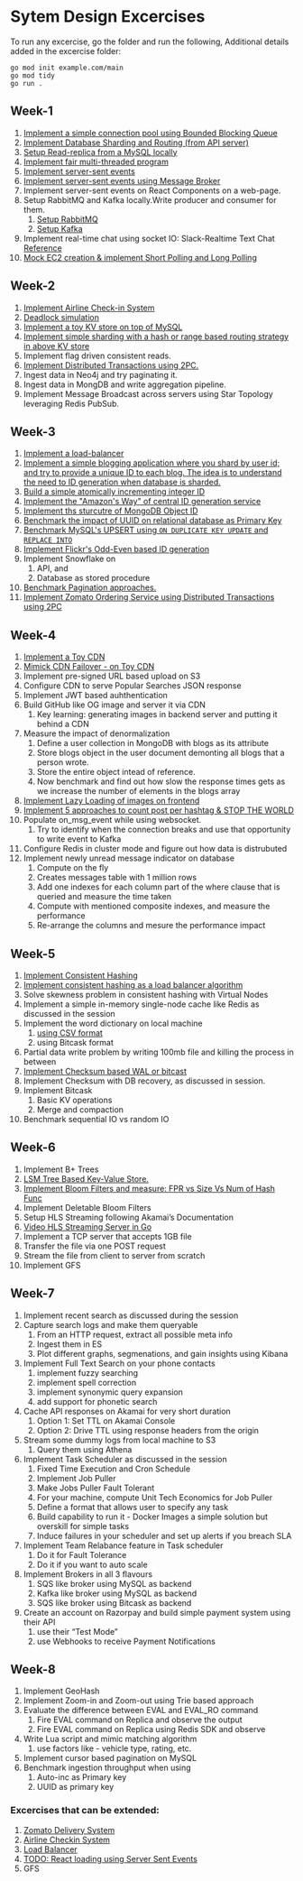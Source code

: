 # Sytem Design Excercises
To run any excercise, go the folder and run the following, Additional details added in the excercise folder: 
```
go mod init example.com/main
go mod tidy
go run .
```
## Week-1
1. [Implement a simple connection pool using Bounded Blocking Queue](./05-connection-pool/)
2. [Implement Database Sharding and Routing (from API server)](./07-sharding/)
3. [Setup Read-replica from a MySQL locally](./12-mysql-read-replica/)
4. [Implement fair multi-threaded program](./08-multi-thread-program/)
5. [Implement server-sent events](./09-basic-server-sent-events/)
5. [Implement server-sent events using Message Broker](./10-broker-server-sent-event/)
5. Implement server-sent events on React Components on a web-page.
6. Setup RabbitMQ and Kafka locally.Write producer and consumer for them.
    1. [Setup RabbitMQ](./13A-rabbitmq/)
    2. [Setup Kafka](./13B-kafka/)
7. Implement real-time chat using socket IO: Slack-Realtime Text Chat [Reference](https://github.com/socketio/socket.io-chat-platform)
8. [Mock EC2 creation & implement Short Polling and Long Polling](./16-long-short-polling/)
 
## Week-2
1. [Implement Airline Check-in System](./14-airline-checkin-system/)
1. [Deadlock simulation](./34-deadlock/)
1. [Implement a toy KV store on top of MySQL](./15A-kvstore-mysql/)
1. [Implement simple sharding with a hash or range based routing strategy in above KV store](./15B-kvstore-hash-mysql/)
1. Implement flag driven consistent reads.
1. [Implement Distributed Transactions using 2PC.](./21-zomato-two-phase-commit/)
1. Ingest data in Neo4j and try paginating it.
1. Ingest data in MongDB and write aggregation pipeline.
1. Implement Message Broadcast across servers using Star Topology leveraging Redis PubSub.

## Week-3
1. [Implement a load-balancer](./20-load-balancer/)
1. [Implement a simple blogging application where you shard by user id; and try to provide a unique ID to each blog. The idea is to understand the need to ID generation when database is sharded.](./24-blog/)
1. [Build a simple atomically incrementing integer ID](./19-atomic-int-ID/)
1. [Implement the "Amazon's Way" of central ID generation service](./22-ID-generation-amazon/)
1. [Implement ths sturcutre of MongoDB Object ID](./35-MongoDB-objectID/)
1. [Benchmark the impact of UUID on relational database as Primary Key](./18-benchmark-primarykey/)
1. [Benchmark MySQL's UPSERT using `ON DUPLICATE KEY UPDATE` and `REPLACE INTO`](./17-benchmark-mysql-upsert/)
1. [Implement Flickr's Odd-Even based ID generation](./31-ID-flickr-odd-even/)
1. Implement Snowflake on
    1. API, and
    1. Database as stored procedure
1. [Benchmark Pagination approaches.](./23-benchmark-pagination/)
1. [Implement Zomato Ordering Service using Distributed Transactions using 2PC](./21-zomato-two-phase-commit/)

## Week-4

1. [Implement a Toy CDN](./25A-toy-cdn/)
1. [Mimick CDN Failover - on Toy CDN](./25B-toy-cdn-wid-failover/)
1. Implement pre-signed URL based upload on S3
1. Configure CDN to serve Popular Searches JSON response
1. Implement JWT based auhthentication
1. Build GitHub like OG image and server it via CDN
    1. Key learning: generating images in backend server and putting it behind a CDN
1. Measure the impact of denormalization
    1. Define a user collection in MongoDB with blogs as its attribute
    1. Store blogs object in the user document demonting all blogs that a person wrote.
    1. Store the entire object intead of reference.
    1. Now benchmark and find out how slow the response times gets as we increase the number of elements in the blogs array
1. [Implement Lazy Loading of images on frontend](./26-lazyloading/)
1. [Implement 5 approaches to count post per hashtag & STOP THE WORLD](./32-count-posthashtag/)
1. Populate on_msg_event while using websocket.
    1. Try to identify when the connection breaks and use that opportunity to write event to Kafka
1. Configure Redis in cluster mode and figure out how data is distrubuted
1. Implement newly unread message indicator on database
    1. Compute on the fly
    1. Creates messages table with 1 million rows
    1. Add one indexes for each column part of the where clause that is queried and measure the time taken
    1. Compute with mentioned composite indexes, and measure the performance
    1. Re-arrange the columns and mesure the performance impact

## Week-5
1. [Implement Consistent Hashing](./27A-consistent-hashing/)
1. [Implement consistent hashing as a load balancer algorithm](./20A-load-balancer-consistenthash/)
1. Solve skewness problem in consistent hashing with Virtual Nodes
1. Implement a simple in-memory single-node cache like Redis as discussed in the session
1. Implement the word dictionary on local machine
    1. [using CSV format](./28-word-dictionary-csv/)
    1. using Bitcask format
1. Partial data write problem by writing 100mb file and killing the process in between
1. [Implement Checksum based WAL or bitcast](./33-checksum/)
1. Implement Checksum with DB recovery, as discussed in session.
1. Implement Bitcask
    1. Basic KV operations
    1. Merge and compaction
1. Benchmark sequential IO vs random IO

## Week-6
1. Implement B+ Trees
1. [LSM Tree Based Key-Value Store.](./36-LSM-KVStore/)
1. [Implement Bloom Filters and measure: FPR vs Size Vs Num of Hash Func](./29-bloom-filters/)
1. Implement Deletable Bloom Filters
1. Setup HLS Streaming following Akamai’s Documentation
1. [Video HLS Streaming Server in Go](./30-hls-video-stream/)
1. Implement a TCP server that accepts 1GB file
1. Transfer the file via one POST request
1. Stream the file from client to server from scratch
1. Implement GFS


## Week-7
1. Implement recent search as discussed during the session
1. Capture search logs and make them queryable
    1. From an HTTP request, extract all possible meta info
    1. Ingest them in ES
    1. Plot different graphs, segmenations, and gain insights using Kibana
1. Implement Full Text Search on your phone contacts
    1. implement fuzzy searching
    1. implement spell correction
    1. implement synonymic query expansion
    1. add support for phonetic search
1. Cache API responses on Akamai for very short duration
    1. Option 1: Set TTL on Akamai Console
    1. Option 2: Drive TTL using response headers from the origin
1. Stream some dummy logs from local machine to S3
    1. Query them using Athena
1. Implement Task Scheduler as discussed in the session
    1. Fixed Time Execution and Cron Schedule
    1. Implement Job Puller
    1. Make Jobs Puller Fault Tolerant
    1. For your machine, compute Unit Tech Economics for Job Puller
    1. Define a format that allows user to specify any task
    1. Build capability to run it - Docker Images a simple solution but overskill for simple tasks
    1. Induce failures in your scheduler and set up alerts if you breach SLA
1. Implement Team Relabance feature in Task scheduler
    1. Do it for Fault Tolerance
    1. Do it if you want to auto scale
1. Implement Brokers in all 3 flavours
    1. SQS like broker using MySQL as backend
    1. Kafka like broker using MySQL as backend
    1. SQS like broker using Bitcask as backend
1. Create an account on Razorpay and build simple payment system using their API
    1. use their “Test Mode”
    1. use Webhooks to receive Payment Notifications

## Week-8
1. Implement GeoHash
1. Implement Zoom-in and Zoom-out using Trie based approach
1. Evaluate the difference between EVAL and EVAL_RO command
    1. Fire EVAL command on Replica and observe the output
    1. Fire EVAL command on Replica using Redis SDK and observe
1. Write Lua script and mimic matching algorithm
    1. use factors like - vehicle type, rating, etc.
1. Implement cursor based pagination on MySQL
1. Benchmark ingestion throughput when using
    1. Auto-inc as Primary key
    1. UUID as primary key

### Excercises that can be extended:
1. [Zomato Delivery System](./21-zomato-two-phase-commit/)
2. [Airline Checkin System](./14-airline-checkin-system/)
3. [Load Balancer](./20-load-balancer/)
4. [TODO: React loading using Server Sent Events](./10-broker-server-sent-event/)
5. GFS